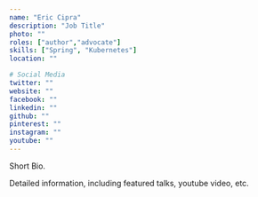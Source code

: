 ```yaml
---
name: "Eric Cipra"
description: "Job Title"
photo: ""
roles: ["author","advocate"]
skills: ["Spring", "Kubernetes"]
location: ""

# Social Media 
twitter: ""
website: ""
facebook: ""
linkedin: ""
github: ""
pinterest: ""
instagram: ""
youtube: ""
---
```


Short Bio.

<!-- more -->

Detailed information, including featured talks, youtube video, etc.